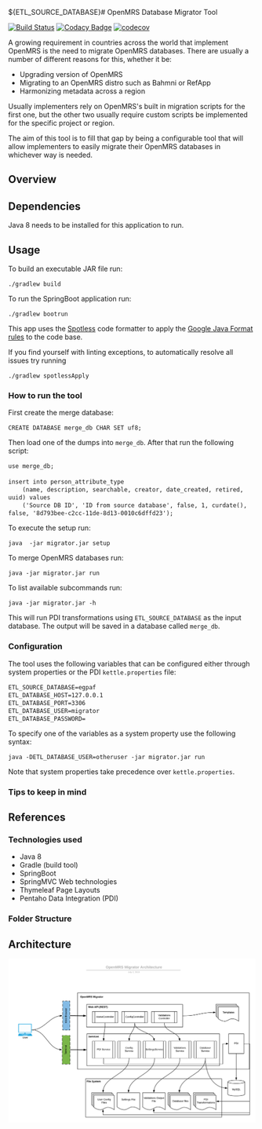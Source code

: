 ${ETL_SOURCE_DATABASE}# OpenMRS Database Migrator Tool

[![Build Status](https://travis-ci.com/esaude/openmrs-database-migrator.svg?branch=master)](https://travis-ci.com/esaude/openmrs-database-migrator) [![Codacy Badge](https://api.codacy.com/project/badge/Grade/4b76ce9cc36f41abaa078b07182f0a24)](https://app.codacy.com/app/esaude-epts/openmrs-database-migrator?utm_source=github.com&utm_medium=referral&utm_content=esaude/openmrs-database-migrator&utm_campaign=Badge_Grade_Dashboard) [![codecov](https://codecov.io/gh/esaude/openmrs-database-migrator/branch/master/graph/badge.svg)](https://codecov.io/gh/esaude/openmrs-database-migrator)

A growing requirement in countries across the world that implement OpenMRS is the need to migrate OpenMRS databases. There are usually a number of different reasons for this, whether it be:

-   Upgrading version of OpenMRS
-   Migrating to an OpenMRS distro such as Bahmni or RefApp
-   Harmonizing metadata across a region

Usually implementers rely on OpenMRS's built in migration scripts for the first one, but the other two usually require custom scripts be implemented for the specific project or region.

The aim of this tool is to fill that gap by being a configurable tool that will allow implementers to easily migrate their OpenMRS databases in whichever way is needed.

## Overview

## Dependencies

Java 8 needs to be installed for this application to run.

## Usage

To build an executable JAR file run: 

    ./gradlew build

To run the SpringBoot application run: 

    ./gradlew bootrun

This app uses the [Spotless](https://github.com/diffplug/spotless/tree/master/plugin-gradle) code formatter to apply the [Google Java Format rules](https://github.com/google/google-java-format) to the code base.

If you find yourself with linting exceptions, to automatically resolve all issues try running 

    ./gradlew spotlessApply

### How to run the tool

First create the merge database:

    CREATE DATABASE merge_db CHAR SET uf8;

Then load one of the dumps into `merge_db`. After that run the following script:

    use merge_db;

    insert into person_attribute_type
        (name, description, searchable, creator, date_created, retired, uuid) values
        ('Source DB ID', 'ID from source database', false, 1, curdate(), false, '8d793bee-c2cc-11de-8d13-0010c6dffd23');

To execute the setup run:

    java  -jar migrator.jar setup

To merge OpenMRS databases run:

    java -jar migrator.jar run

To list available subcommands run:

    java -jar migrator.jar -h

This will run PDI transformations using `ETL_SOURCE_DATABASE` as the input database. The output will be saved in a database called `merge_db`.

### Configuration

The tool uses the following variables that can be configured either through system properties or the PDI `kettle.properties` file:

    ETL_SOURCE_DATABASE=egpaf
    ETL_DATABASE_HOST=127.0.0.1
    ETL_DATABASE_PORT=3306
    ETL_DATABASE_USER=migrator
    ETL_DATABASE_PASSWORD=

To specify one of the variables as a system property use the following syntax:

    java -DETL_DATABASE_USER=otheruser -jar migrator.jar run

Note that system properties take precedence over `kettle.properties`.

### Tips to keep in mind

## References

### Technologies used

-   Java 8
-   Gradle (build tool)
-   SpringBoot
-   SpringMVC Web technologies
-   Thymeleaf Page Layouts
-   Pentaho Data Integration (PDI)

### Folder Structure

## Architecture

![](Architecture.png)
